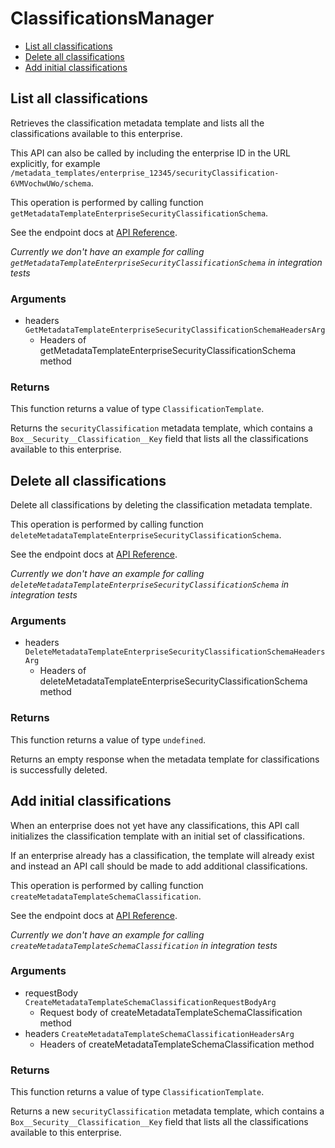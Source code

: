 # ClassificationsManager


- [List all classifications](#list-all-classifications)
- [Delete all classifications](#delete-all-classifications)
- [Add initial classifications](#add-initial-classifications)

## List all classifications

Retrieves the classification metadata template and lists all the
classifications available to this enterprise.

This API can also be called by including the enterprise ID in the
URL explicitly, for example
`/metadata_templates/enterprise_12345/securityClassification-6VMVochwUWo/schema`.

This operation is performed by calling function `getMetadataTemplateEnterpriseSecurityClassificationSchema`.

See the endpoint docs at
[API Reference](https://developer.box.com/reference/get-metadata-templates-enterprise-security-classification-6-vm-vochw-u-wo-schema/).

*Currently we don't have an example for calling `getMetadataTemplateEnterpriseSecurityClassificationSchema` in integration tests*

### Arguments

- headers `GetMetadataTemplateEnterpriseSecurityClassificationSchemaHeadersArg`
  - Headers of getMetadataTemplateEnterpriseSecurityClassificationSchema method


### Returns

This function returns a value of type `ClassificationTemplate`.

Returns the `securityClassification` metadata template, which contains
a `Box__Security__Classification__Key` field that lists all the
classifications available to this enterprise.


## Delete all classifications

Delete all classifications by deleting the classification
metadata template.

This operation is performed by calling function `deleteMetadataTemplateEnterpriseSecurityClassificationSchema`.

See the endpoint docs at
[API Reference](https://developer.box.com/reference/delete-metadata-templates-enterprise-security-classification-6-vm-vochw-u-wo-schema/).

*Currently we don't have an example for calling `deleteMetadataTemplateEnterpriseSecurityClassificationSchema` in integration tests*

### Arguments

- headers `DeleteMetadataTemplateEnterpriseSecurityClassificationSchemaHeadersArg`
  - Headers of deleteMetadataTemplateEnterpriseSecurityClassificationSchema method


### Returns

This function returns a value of type `undefined`.

Returns an empty response when the metadata
template for classifications is successfully deleted.


## Add initial classifications

When an enterprise does not yet have any classifications, this API call
initializes the classification template with an initial set of
classifications.

If an enterprise already has a classification, the template will already
exist and instead an API call should be made to add additional
classifications.

This operation is performed by calling function `createMetadataTemplateSchemaClassification`.

See the endpoint docs at
[API Reference](https://developer.box.com/reference/post-metadata-templates-schema-classifications/).

*Currently we don't have an example for calling `createMetadataTemplateSchemaClassification` in integration tests*

### Arguments

- requestBody `CreateMetadataTemplateSchemaClassificationRequestBodyArg`
  - Request body of createMetadataTemplateSchemaClassification method
- headers `CreateMetadataTemplateSchemaClassificationHeadersArg`
  - Headers of createMetadataTemplateSchemaClassification method


### Returns

This function returns a value of type `ClassificationTemplate`.

Returns a new `securityClassification` metadata template, which
contains a `Box__Security__Classification__Key` field that lists all
the classifications available to this enterprise.


